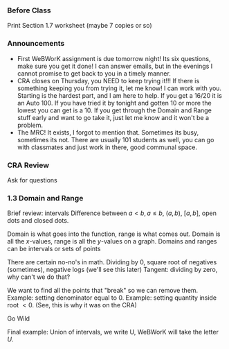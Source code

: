 ### Before Class
Print Section 1.7 worksheet (maybe 7 copies or so)

### Announcements
- First WeBWorK assignment is due tomorrow night! Its six questions, make sure you get it done! I can answer emails, but in the evenings I cannot promise to get back to you in a timely manner.
- CRA closes on Thursday, you NEED to keep trying it!!! If there is something keeping you from trying it, let me know! I can work with you. Starting is the hardest part, and I am here to help. If you get a 16/20 it is an Auto 100. If you have tried it by tonight and gotten 10 or more the lowest you can get is a 10. If you get through the Domain and Range stuff early and want to go take it, just let me know and it won't be a problem.
- The MRC! It exists, I forgot to mention that. Sometimes its busy, sometimes its not. There are usually 101 students as well, you can go with classmates and just work in there, good communal space.

### CRA Review
Ask for questions

### 1.3 Domain and Range
Brief review: intervals
Difference between $a<b,a\leq b$, $(a,b)$, $[a,b]$, open dots and closed dots. 

Domain is what goes into the function, range is what comes out.
Domain is all the $x$-values, range is all the $y$-values on a graph.
Domains and ranges can be intervals or sets of points

There are certain no-no's in math. Dividing by 0, square root of negatives (sometimes), negative logs (we'll see this later)
Tangent: dividing by zero, why can't we do that?

We want to find all the points that "break" so we can remove them. 
Example: setting denominator equal to $0$. 
Example: setting quantity inside root $< 0$. (See, this is why it was on the CRA)

Go Wild


Final example: Union of intervals, we write U, WeBWorK will take the letter $U$. 

